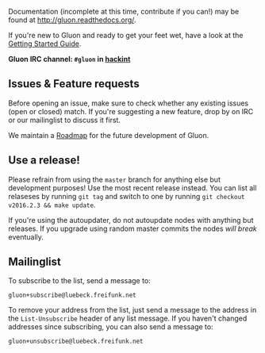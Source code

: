 Documentation (incomplete at this time, contribute if you can!) may be found at
http://gluon.readthedocs.org/.

If you're new to Gluon and ready to get your feet wet, have a look at the
[Getting Started Guide](http://gluon.readthedocs.org/en/latest/user/getting_started.html).

**Gluon IRC channel: `#gluon` in [hackint](http://hackint.org/)**

## Issues & Feature requests

Before opening an issue, make sure to check whether any existing issues
(open or closed) match. If you're suggesting a new feature, drop by on IRC or
our mailinglist to discuss it first.

We maintain a [Roadmap](https://github.com/freifunk-gluon/gluon/wiki/Roadmap) for
the future development of Gluon.

## Use a release!

Please refrain from using the `master` branch for anything else but development purposes!
Use the most recent release instead. You can list all relaseses by running `git tag`
and switch to one by running `git checkout v2016.2.3 && make update`.

If you're using the autoupdater, do not autoupdate nodes with anything but releases.
If you upgrade using random master commits the nodes *will break* eventually.

## Mailinglist

To subscribe to the list, send a message to:

    gluon+subscribe@luebeck.freifunk.net

To remove your address from the list, just send a message to
the address in the `List-Unsubscribe` header of any list
message. If you haven't changed addresses since subscribing,
you can also send a message to:

    gluon+unsubscribe@luebeck.freifunk.net
